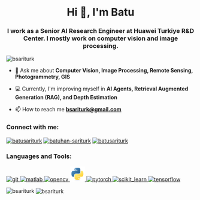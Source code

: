 <h1 align="center">Hi 👋, I'm Batu</h1>
<h3 align="center">I work as a Senior AI Research Engineer at Huawei Turkiye R&D Center. I mostly work on computer vision and image processing.</h3>

<p align="left"> <img src="https://komarev.com/ghpvc/?username=bsariturk&label=Profile%20views&color=0e75b6&style=flat" alt="bsariturk" /> </p>

- 💬 Ask me about **Computer Vision, Image Processing, Remote Sensing, Photogrammetry, GIS**

- 💻 Currently, I'm improving myself in **AI Agents, Retrieval Augmented Generation (RAG), and Depth Estimation** 

- 📫 How to reach me **bsariturk@gmail.com**

<h3 align="left">Connect with me:</h3>
<p align="left">
<a href="https://twitter.com/batusariturk" target="blank"><img align="center" src="https://raw.githubusercontent.com/rahuldkjain/github-profile-readme-generator/master/src/images/icons/Social/twitter.svg" alt="batusariturk" height="30" width="40" /></a>
<a href="https://linkedin.com/in/batuhan-sariturk" target="blank"><img align="center" src="https://raw.githubusercontent.com/rahuldkjain/github-profile-readme-generator/master/src/images/icons/Social/linked-in-alt.svg" alt="batuhan-sariturk" height="30" width="40" /></a>
<a href="https://instagram.com/batusariturk" target="blank"><img align="center" src="https://raw.githubusercontent.com/rahuldkjain/github-profile-readme-generator/master/src/images/icons/Social/instagram.svg" alt="batusariturk" height="30" width="40" /></a>
</p>

<h3 align="left">Languages and Tools:</h3>
<p align="left"> <a href="https://git-scm.com/" target="_blank" rel="noreferrer"> <img src="https://www.vectorlogo.zone/logos/git-scm/git-scm-icon.svg" alt="git" width="40" height="40"/> </a> <a href="https://www.mathworks.com/" target="_blank" rel="noreferrer"> <img src="https://upload.wikimedia.org/wikipedia/commons/2/21/Matlab_Logo.png" alt="matlab" width="40" height="40"/> </a> <a href="https://opencv.org/" target="_blank" rel="noreferrer"> <img src="https://www.vectorlogo.zone/logos/opencv/opencv-icon.svg" alt="opencv" width="40" height="40"/> </a> <a href="https://www.python.org" target="_blank" rel="noreferrer"> <img src="https://raw.githubusercontent.com/devicons/devicon/master/icons/python/python-original.svg" alt="python" width="40" height="40"/> </a> <a href="https://pytorch.org/" target="_blank" rel="noreferrer"> <img src="https://www.vectorlogo.zone/logos/pytorch/pytorch-icon.svg" alt="pytorch" width="40" height="40"/> </a> <a href="https://scikit-learn.org/" target="_blank" rel="noreferrer"> <img src="https://upload.wikimedia.org/wikipedia/commons/0/05/Scikit_learn_logo_small.svg" alt="scikit_learn" width="40" height="40"/> </a> <a href="https://www.tensorflow.org" target="_blank" rel="noreferrer"> <img src="https://www.vectorlogo.zone/logos/tensorflow/tensorflow-icon.svg" alt="tensorflow" width="40" height="40"/> </a> </p>

<p><img align="left" src="https://github-readme-stats.vercel.app/api/top-langs?username=bsariturk&show_icons=true&locale=en&layout=compact" alt="bsariturk" /></p>

<p>&nbsp;<img align="center" src="https://github-readme-stats.vercel.app/api?username=bsariturk&show_icons=true&locale=en" alt="bsariturk" /></p>

